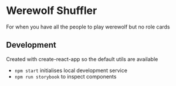 # Werewolf Shuffler

For when you have all the people to play werewolf but no role cards

## Development

Created with create-react-app so the default utils are available

- `npm start` initialises local development service
- `npm run storybook` to inspect components
